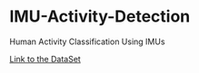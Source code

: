 # IMU-Activity-Detection
 Human Activity Classification Using IMUs

[Link to the DataSet](https://archive.ics.uci.edu/ml/datasets/human+activity+recognition+using+smartphones)
